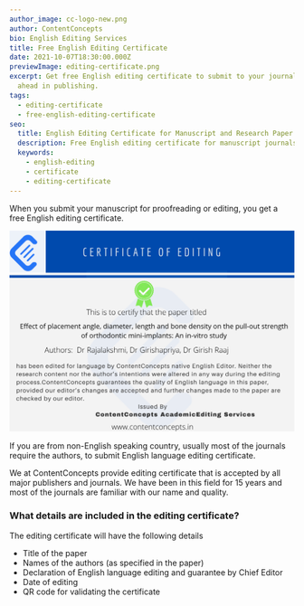 ```yaml
---
author_image: cc-logo-new.png
author: ContentConcepts
bio: English Editing Services
title: Free English Editing Certificate
date: 2021-10-07T18:30:00.000Z
previewImage: editing-certificate.png
excerpt: Get free English editing certificate to submit to your journal and get
  ahead in publishing.
tags:
  - editing-certificate
  - free-english-editing-certificate
seo:
  title: English Editing Certificate for Manuscript and Research Paper and Journals
  description: Free English editing certificate for manuscript journals with validation code
  keywords:
    - english-editing
    - certificate
    - editing-certificate
---
```

When you submit your manuscript for proofreading or editing, you get a free English editing certificate. 

![](editing-certificate.png)



If you are from non-English speaking country, usually most of the journals require the authors, to submit English language editing certificate.

We at ContentConcepts provide editing certificate that is accepted by all major publishers and journals. We have been in this field for 15 years and most of the journals are familiar with our name and quality.



### What details are included in the editing certificate?

The editing certificate will have the following details

* Title of the paper
* Names of the authors (as specified in the paper)
* Declaration of English language editing and guarantee by  Chief Editor
* Date of editing
* QR code for validating the certificate